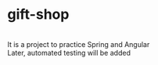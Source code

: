 # gift-shop
<br>It is a project to practice Spring and Angular
<br>Later, automated testing will be added
